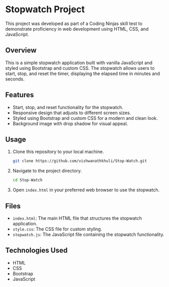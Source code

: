 # Stopwatch Project

This project was developed as part of a Coding Ninjas skill test to demonstrate proficiency in web development using HTML, CSS, and JavaScript.

## Overview

This is a simple stopwatch application built with vanilla JavaScript and styled using Bootstrap and custom CSS. The stopwatch allows users to start, stop, and reset the timer, displaying the elapsed time in minutes and seconds.

## Features

- Start, stop, and reset functionality for the stopwatch.
- Responsive design that adjusts to different screen sizes.
- Styled using Bootstrap and custom CSS for a modern and clean look.
- Background image with drop shadow for visual appeal.

## Usage

1. Clone this repository to your local machine.
    ```bash
    git clone https://github.com/vishwanathkhuli/Stop-Watch.git
    ```

2. Navigate to the project directory.
    ```bash
    cd Stop-Watch
    ```

3. Open `index.html` in your preferred web browser to use the stopwatch.

## Files

- `index.html`: The main HTML file that structures the stopwatch application.
- `style.css`: The CSS file for custom styling.
- `stopwatch.js`: The JavaScript file containing the stopwatch functionality.

## Technologies Used

- HTML
- CSS
- Bootstrap
- JavaScript

